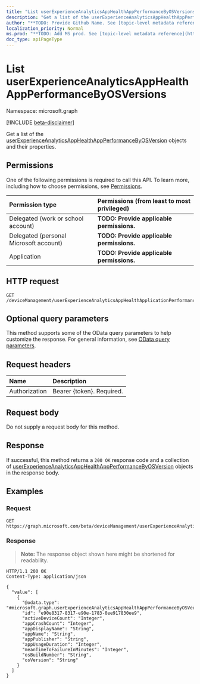 ```yaml
---
title: "List userExperienceAnalyticsAppHealthAppPerformanceByOSVersions"
description: "Get a list of the userExperienceAnalyticsAppHealthAppPerformanceByOSVersion objects and their properties."
author: "**TODO: Provide Github Name. See [topic-level metadata reference](https://msgo.azurewebsites.net/add/document/guidelines/metadata.html#topic-level-metadata)**"
localization_priority: Normal
ms.prod: "**TODO: Add MS prod. See [topic-level metadata reference](https://msgo.azurewebsites.net/add/document/guidelines/metadata.html#topic-level-metadata)**"
doc_type: apiPageType
---
```


# List userExperienceAnalyticsAppHealthAppPerformanceByOSVersions
Namespace: microsoft.graph

[!INCLUDE [beta-disclaimer](../../includes/beta-disclaimer.md)]

Get a list of the [userExperienceAnalyticsAppHealthAppPerformanceByOSVersion](../resources/userexperienceanalyticsapphealthappperformancebyosversion.md) objects and their properties.

## Permissions
One of the following permissions is required to call this API. To learn more, including how to choose permissions, see [Permissions](/graph/permissions-reference).

|Permission type|Permissions (from least to most privileged)|
|:---|:---|
|Delegated (work or school account)|**TODO: Provide applicable permissions.**|
|Delegated (personal Microsoft account)|**TODO: Provide applicable permissions.**|
|Application|**TODO: Provide applicable permissions.**|

## HTTP request

<!-- {
  "blockType": "ignored"
}
-->
``` http
GET /deviceManagement/userExperienceAnalyticsAppHealthApplicationPerformanceByOSVersion
```

## Optional query parameters
This method supports some of the OData query parameters to help customize the response. For general information, see [OData query parameters](/graph/query-parameters).

## Request headers
|Name|Description|
|:---|:---|
|Authorization|Bearer {token}. Required.|

## Request body
Do not supply a request body for this method.

## Response

If successful, this method returns a `200 OK` response code and a collection of [userExperienceAnalyticsAppHealthAppPerformanceByOSVersion](../resources/userexperienceanalyticsapphealthappperformancebyosversion.md) objects in the response body.

## Examples

### Request
<!-- {
  "blockType": "request",
  "name": "list_userexperienceanalyticsapphealthappperformancebyosversion"
}
-->
``` http
GET https://graph.microsoft.com/beta/deviceManagement/userExperienceAnalyticsAppHealthApplicationPerformanceByOSVersion
```


### Response
>**Note:** The response object shown here might be shortened for readability.
<!-- {
  "blockType": "response",
  "truncated": true,
  "@odata.type": "Collection(microsoft.graph.userExperienceAnalyticsAppHealthAppPerformanceByOSVersion)"
}
-->
``` http
HTTP/1.1 200 OK
Content-Type: application/json

{
  "value": [
    {
      "@odata.type": "#microsoft.graph.userExperienceAnalyticsAppHealthAppPerformanceByOSVersion",
      "id": "e90e8317-8317-e90e-1783-0ee917830ee9",
      "activeDeviceCount": "Integer",
      "appCrashCount": "Integer",
      "appDisplayName": "String",
      "appName": "String",
      "appPublisher": "String",
      "appUsageDuration": "Integer",
      "meanTimeToFailureInMinutes": "Integer",
      "osBuildNumber": "String",
      "osVersion": "String"
    }
  ]
}
```

